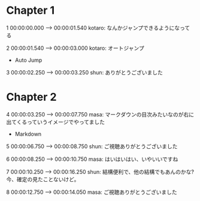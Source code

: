 # Chapter 1

1
00:00:00.000 --> 00:00:01.540
kotaro: なんかジャンプできるようになってる

2
00:00:01.540 --> 00:00:03.000
kotaro: オートジャンプ

- Auto Jump

3
00:00:02.250 --> 00:00:03.250
shun: ありがとうございました

# Chapter 2

4
00:00:03.250 --> 00:00:07.750
masa: マークダウンの目次みたいなのが右に出てくるっていうイメージでやってました

- Markdown

5
00:00:06.750 --> 00:00:08.750
shun: ご視聴ありがとうございました

6
00:00:08.250 --> 00:00:10.750
masa: はいはいはい、いやいいですね

7
00:00:10.250 --> 00:00:16.250
shun: 結構便利で、他の結構でもあんのかな? 今、確定の見たことないけど。

8
00:00:12.750 --> 00:00:14.050
masa: ご視聴ありがとうございました
